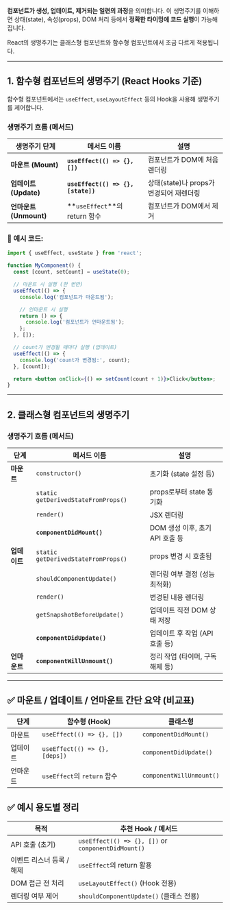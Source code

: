 **컴포넌트가 생성, 업데이트, 제거되는 일련의 과정**을 의미합니다. 이 생명주기를 이해하면 상태(state), 속성(props), DOM 처리 등에서 **정확한 타이밍에 코드 실행**이 가능해집니다.

React의 생명주기는 클래스형 컴포넌트와 함수형 컴포넌트에서 조금 다르게 적용됩니다.

---

## 1. 함수형 컴포넌트의 생명주기 (React Hooks 기준)

함수형 컴포넌트에서는 `useEffect`, `useLayoutEffect` 등의 Hook을 사용해 생명주기를 제어합니다.

### 생명주기 흐름 (메서드)

| 생명주기 단계            | 메서드 이름                             | 설명                          |
| ------------------ | ---------------------------------- | --------------------------- |
| **마운트 (Mount)**    | **`useEffect(() => {}, [])`**      | 컴포넌트가 DOM에 처음 렌더링           |
| **업데이트 (Update)**  | **`useEffect(() => {}, [state])`** | 상태(state)나 props가 변경되어 재렌더링 |
| **언마운트 (Unmount)** | **`useEffect`**의 return 함수         | 컴포넌트가 DOM에서 제거              |

### 📌 예시 코드:

```jsx
import { useEffect, useState } from 'react';

function MyComponent() {
  const [count, setCount] = useState(0);

  // 마운트 시 실행 (한 번만)
  useEffect(() => {
    console.log('컴포넌트가 마운트됨');

    // 언마운트 시 실행
    return () => {
      console.log('컴포넌트가 언마운트됨');
    };
  }, []);

  // count가 변경될 때마다 실행 (업데이트)
  useEffect(() => {
    console.log('count가 변경됨:', count);
  }, [count]);

  return <button onClick={() => setCount(count + 1)}>Click</button>;
}
```

---

## 2. 클래스형 컴포넌트의 생명주기

### 생명주기 흐름 (메서드)

| 단계       | 메서드 이름                              | 설명                     |
| -------- | ----------------------------------- | ---------------------- |
| **마운트**  | `constructor()`                     | 초기화 (state 설정 등)       |
|          | `static getDerivedStateFromProps()` | props로부터 state 동기화     |
|          | `render()`                          | JSX 렌더링                |
|          | **`componentDidMount()`**           | DOM 생성 이후, 초기 API 호출 등 |
| **업데이트** | `static getDerivedStateFromProps()` | props 변경 시 호출됨         |
|          | `shouldComponentUpdate()`           | 렌더링 여부 결정 (성능 최적화)     |
|          | `render()`                          | 변경된 내용 렌더링             |
|          | `getSnapshotBeforeUpdate()`         | 업데이트 직전 DOM 상태 저장      |
|          | **`componentDidUpdate()`**          | 업데이트 후 작업 (API 호출 등)   |
| **언마운트** | **`componentWillUnmount()`**        | 정리 작업 (타이머, 구독 해제 등)   |

---

## ✅ 마운트 / 업데이트 / 언마운트 간단 요약 (비교표)

|단계|함수형 (Hook)|클래스형|
|---|---|---|
|마운트|`useEffect(() => {}, [])`|`componentDidMount()`|
|업데이트|`useEffect(() => {}, [deps])`|`componentDidUpdate()`|
|언마운트|`useEffect`의 `return` 함수|`componentWillUnmount()`|

## ✅ 예시 용도별 정리

|목적|추천 Hook / 메서드|
|---|---|
|API 호출 (초기)|`useEffect(() => {}, [])` or `componentDidMount()`|
|이벤트 리스너 등록 / 해제|`useEffect`의 return 활용|
|DOM 접근 전 처리|`useLayoutEffect()` (Hook 전용)|
|렌더링 여부 제어|`shouldComponentUpdate()` (클래스 전용)|
